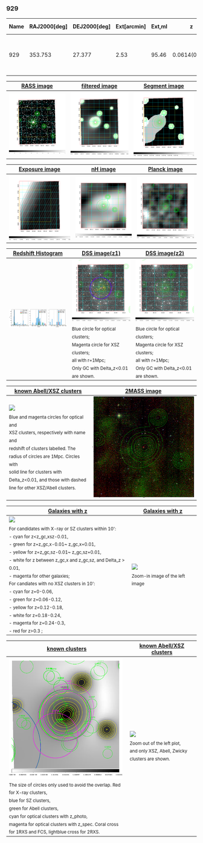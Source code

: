 <div STYLE="page-break-after: always;"></div>

### 929

|Name|RAJ2000[deg]|DEJ2000[deg] |Ext[arcmin]| Ext,ml | z | z_src| C|GC(XSZ,Delta_z<0.01)| GC(OPT,Delta_z<0.01)|GC| R_sig[arcmin] | R500[arcmin] | R500[Mpc]| CRsig[c/s] | CR500[c/s] |L500[1E44 erg/s]|F500[1E-12 erg/s/cm^2]| M500[1E14 Msun]|Tx[keV]|Cnt_sig|Beta|Rc[arcmin]|Comment|Alias|
|---|---|---|---|---|---|------|---|--------|---------|----------|---|---|---|---|---|---|---|---|---|---|---|---|---|---|
|929| 353.753| 27.377| 2.53| 95.46| 0.0614(0.005)| z1, z_xsz| B| F20, L03, MCXC, SPI, XB| A, N, W| A, C, F20, L03, MCXC, N, SPI, W, XB| 10.750| 11.104| 0.789| 0.266(0.033)| 0.268(0.033)| 0.430(0.027)| 4.748(0.298)| 1.48(0.05)| 2.78(0.06)| 137.7| 0.813(-0.117+0.117)| 4.215(-0.878+0.788)| -| k301|

|[RASS image](../image/929/929_img.pdf)|[filtered image](../image/929/929_fil.pdf)|[Segment image](../image/929/929_seg.pdf)|
|-------------------|--------------------|-------------------|
| <img src="../image/929/929_img.png" width="300">  | <img src="../image/929/929_fil.png" width="300">   | <img src="../image/929/929_seg.png" width="300">  |

|[Exposure image](../image/929/929_mex.pdf)| [nH image](../image/929/929_nh.pdf)| [Planck image](../image/929/929_p.pdf)|
|-------------------|--------------------|-------------------|
|<img src="../image/929/929_mex.png" width="300">   | <img src="../image/929/929_nh.png" width="300">    | <img src="../image/929/929_p.png" width="300"> |

|[Redshift Histogram](../image/929/929_zg.pdf) | [DSS image(z1)](../image/929/929_dss_z1.pdf)      |  [DSS image(z2)](../image/929/929_dss_z2.pdf)    |
|-------------------|--------------------|-------------------|
|<img src="../image/929/929_zg.png" width="300"> |<img src="../image/929/929_dss_z1.png" width="300"> <sub><br>Blue circle for optical clusters; <br>Magenta circle for XSZ clusters; <br>all with r=1Mpc; <br>Only GC with Delta_z<0.01 are shown. </sub>| <img src="../image/929/929_dss_z2.png" width="300"><sub><br>Blue circle for optical clusters; <br>Magenta circle for XSZ clusters; <br>all with r=1Mpc; <br>Only GC with Delta_z<0.01 are shown. </sub> |

|[known Abell/XSZ clusters](../image/929/929_m.pdf) | [2MASS image](../image/929/929_2mass.pdf)      |
|-------------------|-------------------|
|<img src=../image/929/929_m.png width="300"> <br><sub>Blue and magenta circles for optical and <br>XSZ clusters, respectively with name and <br>redshift of clusters labelled. The <br>radius of circles are 1Mpc. Circles with <br>solid line for clusters with <br>Delta_z<0.01, and those with dashed <br>line for other XSZ/Abell clusters.        </sub>|<img src="../image/929/929_2mass.png" width="300">  |

|[Galaxies with z](../image/929/929_opt_ned.pdf) |[Galaxies with z](../image/929/929_opt_ned_zoom.pdf) |
|-------------------|-------------------|
| <img src=../image/929/929_opt_ned.png width="300"> <br><sub> For candidates with X-ray or SZ clusters within 10': <br> - cyan for z<z_gc,xsz-0.01, <br> - green for z=z_gc,x-0.01~ z_gc,x+0.01, <br> - yellow for z=z_gc,sz-0.01~ z_gc,sz+0.01, <br> - white for z between z_gc,x and z_gc,sz, and Delta_z > 0.01, <br> - magenta for other galaxies; <br>For candiates with no XSZ clusters in 10': <br> - cyan for z=0-0.06, <br> - green for z=0.06-0.12, <br> - yellow for z=0.12-0.18, <br> - white for z=0.18-0.24, <br> - magenta for z=0.24-0.3, <br> - red for z>0.3 ;  </sub>|<img src=../image/929/929_opt_ned_zoom.png width="300">  <br><sub> Zoom-in image of the left image</sub>|

|[known clusters](../image/929/929_gc.pdf) |[known Abell/XSZ clusters](../image/929/929_gc_large.pdf) |
|-------------------|-------------------|
| <img src=../image/929/929_gc.png width="300"> <br><sub> The size of circles only used to avoid the overlap. Red for X-ray clusters, <br> blue for SZ clusters, <br> green for Abell clusters, <br> cyan for optical clusters with z_photo, <br> magenta for optical clusters with z_spec. Coral cross for 1RXS and FCS, lightblue cross for 2RXS. </sub>|<img src=../image/929/929_gc_large.png width="300"> <br><sub> Zoom out of the left plot, <br> and only XSZ, Abell, Zwicky clusters are shown. </sub> |



